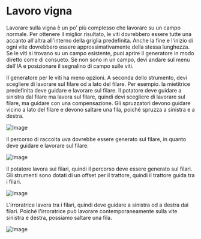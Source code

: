 # Lavoro vigna


Lavorare sulla vigna è un po' più complesso che lavorare su un campo normale.
Per ottenere il miglior risultato, le viti dovrebbero essere tutte una accanto all'altra all'interno della griglia predefinita.
Anche la fine e l'inizio di ogni vite dovrebbero essere approssimativamente della stessa lunghezza.
Se le viti si trovano su un campo esistente, puoi aprire il generatore in modo diretto come di consueto.
Se non sono in un campo, devi andare sul menu dell'IA e posizionare il segnalino di campo sulle viti.



Il generatore per le viti ha meno opzioni.
A seconda dello strumento, devi scegliere di lavorare sul filare od a lato del filare.
Per esempio. la mietitrice predefinita deve guidare e lavorare sul filare.
      Il potatore deve guidare a sinistra dal filare ma lavora sul filare, quindi devi scegliere di lavorare sul filare, ma guidare con una compensazione.
      Gli spruzzatori devono guidare vicino a lato del filare e devono saltare una fila, poiché spruzza a sinistra e a destra.


![Image](/home/runner/work/CourseplayHelp/CourseplayHelp/translation_data/vineworkgen_0_0_765_510.png)


Il percorso di raccolta uva dovrebbe essere generato sul filare, in quanto deve guidare e lavorare sul filare.
  

![Image](/home/runner/work/CourseplayHelp/CourseplayHelp/translation_data/vineworkharvest_0_0_765_510.png)


Il potatore lavora sui filari, quindi il percorso deve essere generato sul filari.
Gli strumenti sono dotati di un offset per il trattore, quindi il trattore guida tra i filari.


![Image](/home/runner/work/CourseplayHelp/CourseplayHelp/translation_data/vineworkpruner_0_0_765_510.png)


L'irroratrice lavora tra i filari, quindi deve guidare a sinistra od a destra dai filari.
Poiché l'irroratrice può lavorare contemporaneamente sulla vite sinistra e destra, possiamo saltare una fila.


![Image](/home/runner/work/CourseplayHelp/CourseplayHelp/translation_data/vineworkspray_0_0_765_510.png)

